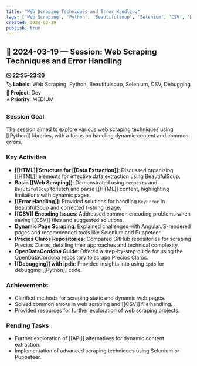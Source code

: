 ```yaml
---
title: "Web Scraping Techniques and Error Handling"
tags: ['Web Scraping', 'Python', 'Beautifulsoup', 'Selenium', 'CSV', 'Debugging']
created: 2024-03-19
publish: true
---
```


## 📅 2024-03-19 — Session: Web Scraping Techniques and Error Handling

**🕒 22:25–23:20**  
**🏷️ Labels**: Web Scraping, Python, Beautifulsoup, Selenium, CSV, Debugging  
**📂 Project**: Dev  
**⭐ Priority**: MEDIUM  


### Session Goal
The session aimed to explore various web scraping techniques using [[Python]] libraries, with a focus on handling dynamic content and common errors.

### Key Activities
- **[[HTML]] Structure for [[Data Extraction]]**: Discussed organizing [[HTML]] elements for effective data extraction using BeautifulSoup.
- **Basic [[Web Scraping]]**: Demonstrated using `requests` and `BeautifulSoup` to fetch and parse [[HTML]] content, highlighting limitations with dynamic pages.
- **[[Error Handling]]**: Provided solutions for handling `KeyError` in BeautifulSoup and corrected f-string usage.
- **[[CSV]] Encoding Issues**: Addressed common encoding problems when saving [[CSV]] files and suggested solutions.
- **Dynamic Page Scraping**: Explained challenges with AngularJS-rendered pages and recommended tools like Selenium and Puppeteer.
- **Precios Claros Repositories**: Compared GitHub repositories for scraping Precios Claros, detailing their approaches and technical complexity.
- **OpenDataCordoba Guide**: Offered a step-by-step guide for using the OpenDataCordoba repository to scrape Precios Claros.
- **[[Debugging]] with ipdb**: Provided insights into using `ipdb` for debugging [[Python]] code.

### Achievements
- Clarified methods for scraping static and dynamic web pages.
- Solved common errors in web scraping and [[CSV]] file handling.
- Provided resources for further exploration of web scraping projects.

### Pending Tasks
- Further exploration of [[API]] alternatives for dynamic content extraction.
- Implementation of advanced scraping techniques using Selenium or Puppeteer.
